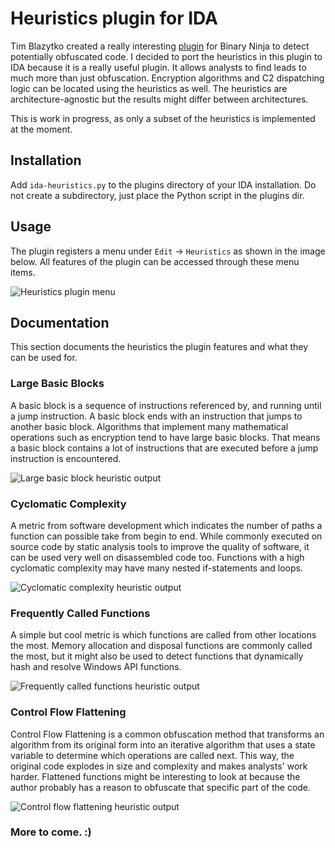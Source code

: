 # Heuristics plugin for IDA

Tim Blazytko created a really interesting [plugin](https://github.com/mrphrazer/obfuscation_detection) for Binary Ninja to detect potentially obfuscated code. I decided to port the heuristics in this plugin to IDA because it is a really useful plugin. It allows analysts to find leads to much more than just obfuscation. Encryption algorithms and C2 dispatching logic can be located using the heuristics as well. The heuristics are architecture-agnostic but the results might differ between architectures.

This is work in progress, as only a subset of the heuristics is implemented at the moment.

## Installation

Add `ida-heuristics.py` to the plugins directory of your IDA installation. Do not create a subdirectory, just place the Python script in the plugins dir.

## Usage

The plugin registers a menu under `Edit` -> `Heuristics` as shown in the image below. All features of the plugin can be accessed through these menu items.

![Heuristics plugin menu](https://github.com/evolution536/ida-heuristics/images/plugin_menu.png)

## Documentation

This section documents the heuristics the plugin features and what they can be used for.

### Large Basic Blocks

A basic block is a sequence of instructions referenced by, and running until a jump instruction. A basic block ends with an instruction that jumps to another basic block. Algorithms that implement many mathematical operations such as encryption tend to have large basic blocks. That means a basic block contains a lot of instructions that are executed before a jump instruction is encountered.

![Large basic block heuristic output](https://github.com/evolution536/ida-heuristics/images/large_basic_blocks.png)

### Cyclomatic Complexity

A metric from software development which indicates the number of paths a function can possible take from begin to end. While commonly executed on source code by static analysis tools to improve the quality of software, it can be used very well on disassembled code too. Functions with a high cyclomatic complexity may have many nested if-statements and loops.

![Cyclomatic complexity heuristic output](https://github.com/evolution536/ida-heuristics/images/cyclomatic_complexity.png)

### Frequently Called Functions

A simple but cool metric is which functions are called from other locations the most. Memory allocation and disposal functions are commonly called the most, but it might also be used to detect functions that dynamically hash and resolve Windows API functions.

![Frequently called functions heuristic output](https://github.com/evolution536/ida-heuristics/images/frequently_called_functions.png)

### Control Flow Flattening

Control Flow Flattening is a common obfuscation method that transforms an algorithm from its original form into an iterative algorithm that uses a state variable to determine which operations are called next. This way, the original code explodes in size and complexity and makes analysts' work harder. Flattened functions might be interesting to look at because the author probably has a reason to obfuscate that specific part of the code.

![Control flow flattening heuristic output](https://github.com/evolution536/ida-heuristics/images/control_flow_flattening.png)

### More to come. :)